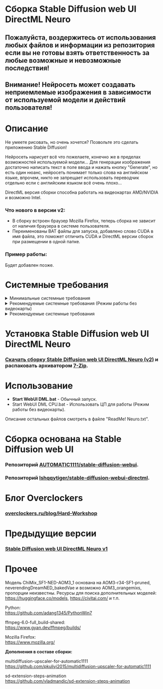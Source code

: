 # Сборка Stable Diffusion web UI DirectML Neuro
## Пожалуйста, воздержитесь от использования любых файлов и информации из репозитория если вы не готовы взять ответственность за любые возможные и невозможные последствия!
## Внимание! Нейросеть может создавать неприемлемые изображения в зависимости от используемой модели и действий пользователя!
# Описание
Не умеете рисовать, но очень хочется? Позвольте это сделать приложению Stable Diffusion!

Нейросеть нарисует всё что пожелаете, конечно же в пределах возможностей используемой модели... Для генерации изображения достаточно написать текст в поле ввода и нажать кнопку "Generate", но есть один нюанс, нейросеть понимает только слова на английском языке, впрочем, никто не запрещает использовать переводчик отдельно если с английским языком всё очень плохо...

DirectML версия сборки способна работать на видеокартах AMD/NVIDIA и возможно Intel.

### Что нового в версии v2:
- В сборку встроен браузер Mozilla Firefox, теперь сборка не зависит от наличия браузера в системе пользователя.
- Переименованы BAT файлы для запуска, добавлено слово CUDA в имя файла, это поможет отличить CUDA и DirectML версии сборок при размещении в одной папке.

### Пример работы:
Будет добавлен позже.

# Системные требования

<details>
<summary>Минимальные системные требования</summary>

**ОС:** 64 разрядная Microsoft Windows 10 / 11.\
**ЦП:** 2 ядра.\
**ОЗУ:** 16 ГБ.\
**Видеокарта:** DirectML совместимая.\
**Видеопамять:** 2 ГБ.

</details>
<details>
<summary>Рекомендуемые системные требования (Режим работы без видеокарты)</summary>

**ОС:** 64 разрядная Microsoft Windows 10 / 11.\
**ЦП:** AMD Ryzen 7 2700 / Intel Core i7-9700 или лучше.\
**ОЗУ:** 64 ГБ.

</details>
<details>
<summary>Рекомендуемые системные требования</summary>

**ОС:** 64 разрядная Microsoft Windows 10 / 11.\
**ЦП:** AMD Ryzen 7 2700 / Intel Core i7-9700 или лучше.\
**ОЗУ:** 64 ГБ.\
**Видеокарта:** GeForce GTX 1070 / Radeon RX 6600 или лучше.\
**Видеопамять:** 8 ГБ и больше.

</details>

# Установка Stable Diffusion web UI DirectML Neuro
### [Скачать сборку Stable Diffusion web UI DirectML Neuro (v2)](https://github.com/Shedou/Neuro/releases/tag/SD_WEBUI_DML_v2) и распаковать архиватором [7-Zip](https://7-zip.org/).
# Использование
- **Start WebUI DML.bat** - Обычный запуск.
- Start WebUI DML CPU.bat - Использовать ЦП для работы (Режим работы без видеокарты).

Описание остальных файлов смотреть в файле "ReadMe! Neuro.txt".
# Сборка основана на Stable Diffusion web UI
### Репозиторий [AUTOMATIC1111/stable-diffusion-webui](https://github.com/AUTOMATIC1111/stable-diffusion-webui).
### Репозиторий [lshqqytiger/stable-diffusion-webui-directml](https://github.com/lshqqytiger/stable-diffusion-webui-directml).
# Блог Overclockers
### [overclockers.ru/blog/Hard-Workshop](https://overclockers.ru/blog/Hard-Workshop)
# Предыдущие версии
### [Stable Diffusion web UI DirectML Neuro v1](https://github.com/Shedou/Neuro/releases/tag/SD_WEBUI_DML_v1)
# Прочее
Модель ChiMix_SF1-NED-AOM3_1 основана на AOM3-r34-SF1-pruned, neverendingDreamNED_bakedVae и возможно AOM3_orangemixs, пропорции неизвестны.
Ресурсы для поиска дополнительных моделей: https://huggingface.co/models, https://civitai.com/ и т.п.

Python:\
https://github.com/adang1345/PythonWin7

ffmpeg-6.0-full_build-shared:\
https://www.gyan.dev/ffmpeg/builds/

Mozilla Firefox:\
https://www.mozilla.org/

**Дополнения в составе сборки:**

multidiffusion-upscaler-for-automatic1111\
https://github.com/pkuliyi2015/multidiffusion-upscaler-for-automatic1111

sd-extension-steps-animation\
https://github.com/vladmandic/sd-extension-steps-animation
